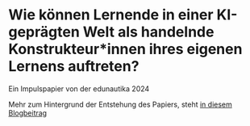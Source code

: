 # Wie können Lernende in einer KI-geprägten Welt als handelnde Konstrukteur*innen ihres eigenen Lernens auftreten?
Ein Impulspapier von der edunautika 2024

Mehr zum Hintergrund der Entstehung des Papiers, steht [in diesem Blogbeitrag](https://ebildungslabor.de/allgemein/reformpaedagogik-kultur-der-digitalitaet-rettung-der-ki-debatte-%f0%9f%99%82/)
